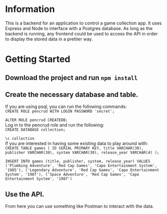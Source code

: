 # Information
This is a backend for an application to control a game collection app. It uses Express and Node to interface with a Postgres database. As long as the backend is running, any frontend could be used to access the API in order to display the stored data in a prettier way.
# Getting Started
## Download the project and run `npm install`  
## Create the necessary database and table.  
If you are using psql, you can run the following commands:  
`CREATE ROLE pencrud WITH LOGIN PASSWORD 'secret';`  

`ALTER ROLE pencrud CREATEDB;`  
Log in to the pencrud role and run the following:  
`CREATE DATABASE collection;` 

`\c collection`  
If you are interested in having some existing data to play around with:  
`CREATE TABLE games ( ID SERIAL PRIMARY KEY, title VARCHAR(30), publisher VARCHAR(30), system VARCHAR(30), release_year VARCHAR(4) );`  

`INSERT INTO games (title, publisher, system, release_year) VALUES ('Plumbing Adventure', 'Red Cap Games', 'Capo Entertainment System', '1985'), ('Legendary Adventure', 'Red Cap Games', 'Capo Entertainment System', '1987'), ('Space Adventure', 'Red Cap Games', 'Capo Entertainment System', '1987')`  
## Use the API.
From here you can use something like Postman to interact with the data.